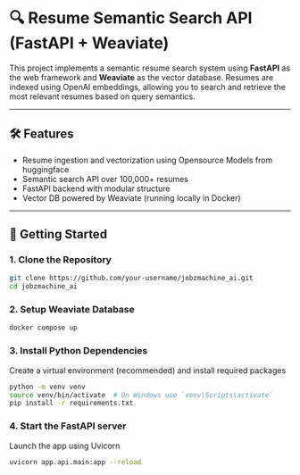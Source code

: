 # 🔍 Resume Semantic Search API (FastAPI + Weaviate)

This project implements a semantic resume search system using **FastAPI** as the web framework and **Weaviate** as the vector database. Resumes are indexed using OpenAI embeddings, allowing you to search and retrieve the most relevant resumes based on query semantics.

---

## 🛠 Features

- Resume ingestion and vectorization using Opensource Models from huggingface
- Semantic search API over 100,000+ resumes
- FastAPI backend with modular structure
- Vector DB powered by Weaviate (running locally in Docker)

---

## 🚀 Getting Started

### 1. Clone the Repository

```bash
git clone https://github.com/your-username/jobzmachine_ai.git
cd jobzmachine_ai

```

### 2. Setup Weaviate Database

```bash
docker compose up
```

### 3. Install Python Dependencies
Create a virtual environment (recommended) and install required packages

```bash
python -m venv venv
source venv/bin/activate  # On Windows use `venv\Scripts\activate`
pip install -r requirements.txt

```

### 4. Start the FastAPI server
Launch the app using Uvicorn

```bash
uvicorn app.api.main:app --reload
```